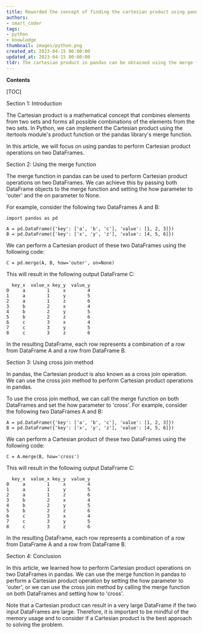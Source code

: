 ```yaml
---
title: Reworded the concept of finding the cartesian product using pandas
authors:
- smart_coder
tags:
- python
- knowledge
thumbnail: images/python.png
created_at: 2023-04-15 00:00:00
updated_at: 2023-04-15 00:00:00
tldr: The cartesian product in pandas can be obtained using the merge function with no common column specified.
---
```


**Contents**

[TOC]

Section 1: Introduction

The Cartesian product is a mathematical concept that combines elements from two sets and forms all possible combinations of the elements from the two sets. In Python, we can implement the Cartesian product using the itertools module's product function or the pandas library's merge function.

In this article, we will focus on using pandas to perform Cartesian product operations on two DataFrames.

Section 2: Using the merge function

The merge function in pandas can be used to perform Cartesian product operations on two DataFrames. We can achieve this by passing both DataFrame objects to the merge function and setting the how parameter to 'outer' and the on parameter to None.

For example, consider the following two DataFrames A and B:

```
import pandas as pd

A = pd.DataFrame({'key': ['a', 'b', 'c'], 'value': [1, 2, 3]})
B = pd.DataFrame({'key': ['x', 'y', 'z'], 'value': [4, 5, 6]})
```

We can perform a Cartesian product of these two DataFrames using the following code:

```
C = pd.merge(A, B, how='outer', on=None)
```

This will result in the following output DataFrame C:

```
  key_x  value_x key_y  value_y
0     a        1     x        4
1     a        1     y        5
2     a        1     z        6
3     b        2     x        4
4     b        2     y        5
5     b        2     z        6
6     c        3     x        4
7     c        3     y        5
8     c        3     z        6
```

In the resulting DataFrame, each row represents a combination of a row from DataFrame A and a row from DataFrame B.

Section 3: Using cross join method

In pandas, the Cartesian product is also known as a cross join operation. We can use the cross join method to perform Cartesian product operations in pandas.

To use the cross join method, we can call the merge function on both DataFrames and set the how parameter to 'cross'. For example, consider the following two DataFrames A and B:

```
A = pd.DataFrame({'key': ['a', 'b', 'c'], 'value': [1, 2, 3]})
B = pd.DataFrame({'key': ['x', 'y', 'z'], 'value': [4, 5, 6]})
```

We can perform a Cartesian product of these two DataFrames using the following code:

```
C = A.merge(B, how='cross')
```

This will result in the following output DataFrame C:

```
  key_x  value_x key_y  value_y
0     a        1     x        4
1     a        1     y        5
2     a        1     z        6
3     b        2     x        4
4     b        2     y        5
5     b        2     z        6
6     c        3     x        4
7     c        3     y        5
8     c        3     z        6
```

In the resulting DataFrame, each row represents a combination of a row from DataFrame A and a row from DataFrame B.

Section 4: Conclusion

In this article, we learned how to perform Cartesian product operations on two DataFrames in pandas. We can use the merge function in pandas to perform a Cartesian product operation by setting the how parameter to 'outer', or we can use the cross join method by calling the merge function on both DataFrames and setting how to 'cross'. 

Note that a Cartesian product can result in a very large DataFrame if the two input DataFrames are large. Therefore, it is important to be mindful of the memory usage and to consider if a Cartesian product is the best approach to solving the problem.
